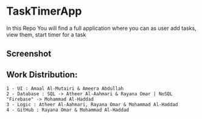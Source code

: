 # TaskTimerApp

In this Repo You will find a full application where you can as user add tasks, view them, start timer for a task

## Screenshot



## Work Distribution:
    1 - UI : Amaal Al-Mutairi & Ameera Abdullah
    2 - Database : SQL -> Atheer Al-Aahmari & Rayana Omar | NoSQL "Firebase" -> Mohammad Al-Haddad
    3 - Logic : Atheer Al-Aahmari, Rayana Omar & Mohammad Al-Haddad
    4 - GitHub : Rayana Omar & Mohammad Al-Haddad